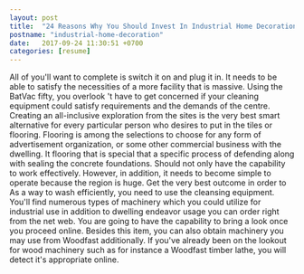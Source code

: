 ```yaml
---
layout: post
title:  "24 Reasons Why You Should Invest In Industrial Home Decoration"
postname: "industrial-home-decoration"
date:   2017-09-24 11:30:51 +0700
categories: [resume]
---
```

All of you'll want to complete is switch it on and plug it in. It needs to be able to satisfy the necessities of a more facility that is massive. Using the BatVac fifty, you overlook 't have to get concerned if your cleaning equipment could satisfy requirements and the demands of the centre. Creating an all-inclusive exploration from the sites is the very best smart alternative for every particular person who desires to put in the tiles or flooring. Flooring is among the selections to choose for any form of advertisement organization, or some other commercial business with the dwelling. It flooring that is special that a specific process of defending along with sealing the concrete foundations. Should not only have the capability to work effectively. However, in addition, it needs to become simple to operate because the region is huge. Get the very best outcome in order to As a way to wash efficiently, you need to use the cleansing equipment. You'll find numerous types of machinery which you could utilize for industrial use in addition to dwelling endeavor usage you can order right from the net web. You are going to have the capability to bring a look once you proceed online. Besides this item, you can also obtain machinery you may use from Woodfast additionally. If you've already been on the lookout for wood machinery such as for instance a Woodfast timber lathe, you will detect it's appropriate online.
